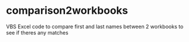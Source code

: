 # comparison2workbooks
VBS Excel code to compare first and last names between 2 workbooks to see if theres any matches
